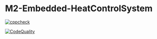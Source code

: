 # M2-Embedded-HeatControlSystem

[![cppcheck](https://github.com/Valagurunathan-N/M2-Embedded-HeatControlSystem/actions/workflows/cppcheck.yml/badge.svg)](https://github.com/Valagurunathan-N/M2-Embedded-HeatControlSystem/actions/workflows/cppcheck.yml)

[![CodeQuality](https://github.com/Valagurunathan-N/M2-Embedded-HeatControlSystem/actions/workflows/CodeQuality.yml/badge.svg)](https://github.com/Valagurunathan-N/M2-Embedded-HeatControlSystem/actions/workflows/CodeQuality.yml)
